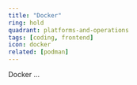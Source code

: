 ```yaml
---
title: "Docker"
ring: hold
quadrant: platforms-and-operations
tags: [coding, frontend]
icon: docker
related: [podman]
---
```


Docker ...
